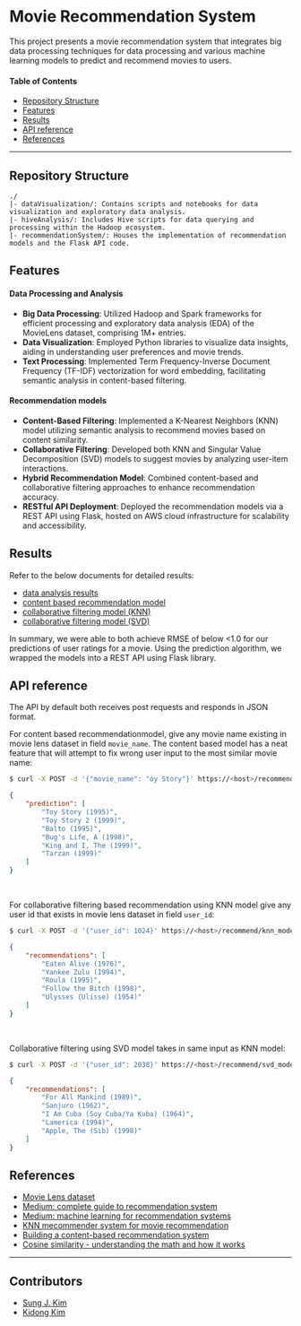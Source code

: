 # Movie Recommendation System
This project presents a movie recommendation system that integrates big data processing techniques for data processing and various machine learning models to predict and recommend movies to users. 


#### Table of Contents
- [Repository Structure](#repository-structure)
- [Features](#features)
- [Results](#result)
- [API reference](#api-reference)
- [References](#references)

---
## Repository Structure
```
./
|- dataVisualization/: Contains scripts and notebooks for data visualization and exploratory data analysis.
|- hiveAnalysis/: Includes Hive scripts for data querying and processing within the Hadoop ecosystem.
|- recommendationSystem/: Houses the implementation of recommendation models and the Flask API code.
```

## Features
#### Data Processing and Analysis
- **Big Data Processing**: Utilized Hadoop and Spark frameworks for efficient processing and exploratory data analysis (EDA) of the MovieLens dataset, comprising 1M+ entries.
- **Data Visualization**: Employed Python libraries to visualize data insights, aiding in understanding user preferences and movie trends.
- **Text Processing**: Implemented Term Frequency-Inverse Document Frequency (TF-IDF) vectorization for word embedding, facilitating semantic analysis in content-based filtering.

#### Recommendation models
- **Content-Based Filtering**: Implemented a K-Nearest Neighbors (KNN) model utilizing semantic analysis to recommend movies based on content similarity.
- **Collaborative Filtering**: Developed both KNN and Singular Value Decomposition (SVD) models to suggest movies by analyzing user-item interactions.
- **Hybrid Recommendation Model**: Combined content-based and collaborative filtering approaches to enhance recommendation accuracy.
- **RESTful API Deployment**: Deployed the recommendation models via a REST API using Flask, hosted on AWS cloud infrastructure for scalability and accessibility.


## Results
Refer to the below documents for detailed results:
- [data analysis results](./recommendationSystem/Data%20and%20Sampling.ipynb)
- [content based recommendation model](./recommendationSystem/Content%20Based%20Recommendation.ipynb)
- [collaborative filtering model (KNN)](./recommendationSystem/KNN.ipynb)
- [collaborative filtering model (SVD)](./recommendationSystem/SVD%20Recommendation%20System.ipynb)

In summary, we were able to both achieve RMSE of below <1.0 for our predictions of user ratings for a movie. 
Using the prediction algorithm, we wrapped the models into a REST API using Flask library.


## API reference
The API by default both receives post requests and responds in JSON format.

For content based recommendationmodel, give any movie name existing in movie lens dataset in field `movie_name`. The content based model has a neat feature that will attempt to fix wrong user input to the most similar movie name:
```sh
$ curl -X POST -d '{"movie_name": "oy Story"}' https://<host>/recommend/cb_model
```
```json
{
    "prediction": [
        "Toy Story (1995)",
        "Toy Story 2 (1999)",
        "Balto (1995)",
        "Bug's Life, A (1998)",
        "King and I, The (1999)",
        "Tarzan (1999)"
    ]
}
```
<br/>

For collaborative filtering based recommendation using KNN model give any user id that exists in movie lens dataset in field `user_id`:
```sh
$ curl -X POST -d '{"user_id": 1024}' https://<host>/recommend/knn_model
```
```json
{
    "recommendations": [
        "Eaten Alive (1976)",
        "Yankee Zulu (1994)",
        "Roula (1995)",
        "Follow the Bitch (1998)",
        "Ulysses (Ulisse) (1954)"
    ]
}
```
<br/>

Collaborative filtering using SVD model takes in same input as KNN model:
```sh
$ curl -X POST -d '{"user_id": 2038}' https://<host>/recommend/svd_model
```
```json
{
    "recommendations": [
        "For All Mankind (1989)",
        "Sanjuro (1962)",
        "I Am Cuba (Soy Cuba/Ya Kuba) (1964)",
        "Lamerica (1994)",
        "Apple, The (Sib) (1998)"
    ]
}
```


## References
- [Movie Lens dataset](https://grouplens.org/datasets/movielens/)
- [Medium: complete guide to recommendation system](https://towardsdatascience.com/a-complete-guide-to-recommender-system-tutorial-with-sklearn-surprise-keras-recommender-5e52e8ceace1)
- [Medium: machine learning for recommendation systems](https://medium.com/recombee-blog/machine-learning-for-recommender-systems-part-1-algorithms-evaluation-and-cold-start-6f696683d0ed)
- [KNN mecommender system for movie recommendation](https://www.analyticsvidhya.com/blog/2020/08/recommendation-system-k-nearest-neighbors/)
- [Building a content-based recommendation system](https://www.analyticsvidhya.com/blog/2022/08/building-a-content-based-recommendation-system/)
- [Cosine similarity - understanding the math and how it works](https://www.machinelearningplus.com/nlp/cosine-similarity/?utm_content=cmp-true)


---
## Contributors
- [Sung J. Kim](https://github.com/SungJKK)
- [Kidong Kim](https://github.com/LazySiru)
